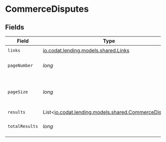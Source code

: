 # CommerceDisputes


## Fields

| Field                                                                                          | Type                                                                                           | Required                                                                                       | Description                                                                                    |
| ---------------------------------------------------------------------------------------------- | ---------------------------------------------------------------------------------------------- | ---------------------------------------------------------------------------------------------- | ---------------------------------------------------------------------------------------------- |
| `links`                                                                                        | [io.codat.lending.models.shared.Links](../../models/shared/Links.md)                           | :heavy_check_mark:                                                                             | N/A                                                                                            |
| `pageNumber`                                                                                   | *long*                                                                                         | :heavy_check_mark:                                                                             | Current page number.                                                                           |
| `pageSize`                                                                                     | *long*                                                                                         | :heavy_check_mark:                                                                             | Number of items to return in results array.                                                    |
| `results`                                                                                      | List<[io.codat.lending.models.shared.CommerceDispute](../../models/shared/CommerceDispute.md)> | :heavy_minus_sign:                                                                             | N/A                                                                                            |
| `totalResults`                                                                                 | *long*                                                                                         | :heavy_check_mark:                                                                             | Total number of items.                                                                         |